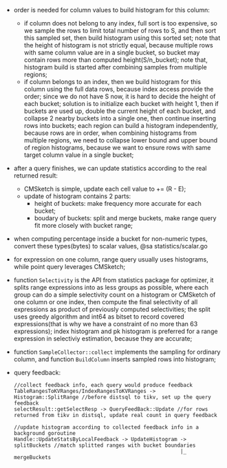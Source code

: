 * order is needed for column values to build histogram for this column:
  - if column does not belong to any index, full sort is too expensive, so we sample
    the rows to limit total number of rows to S, and then sort this sampled set, then
	build histogram using this sorted set; note that the height of histogram is not
	strictly equal, because multiple rows with same column value are in a single
	bucket, so bucket may contain rows more than computed height(S/n_bucket);
	note that, histogram build is started after combining samples from multiple regions;
  - if column belongs to an index, then we build histogram for this column using
    the full data rows, because index access provide the order; since we do not
	have S now, it is hard to decide the height of each bucket; solution is to
	initialize each bucket with height 1, then if buckets are used up, double the current
	height of each bucket, and collapse 2 nearby buckets into a single one, then continue
	inserting rows into buckets; each region can build a histogram independently, because
	rows are in order, when combining histograms from multiple regions, we need to collapse
	lower bound and upper bound of region histograms, because we want to ensure rows with
	same target column value in a single bucket;

* after a query finishes, we can update statistics according to the real returned result:
  - CMSketch is simple, update each cell value to += (R - E);
  - update of histogram contains 2 parts:
    - height of buckets: make frequency more accurate for each bucket;
	- boudary of buckets: split and merge buckets, make range query fit more closely with bucket range;

* when computing percentage inside a bucket for non-numeric types, convert these types(bytes) to scalar
  values, @sa statistics/scalar.go

* for expression on one column, range query usually uses histograms, while point query leverages CMSketch;
* function `Selectivity` is the API from statistics package for optimizer, it splits range expressions
  into as less groups as possible, where each group can do a simple selectivity count on a histogram or
  CMSketch of one column or one index, then compute the final selectivity of all expressions as product
  of previously computed selectivities; the split uses greedy algorithm and int64 as bitset to record
  covered expressions(that is why we have a constraint of no more than 63 expressions);
  index histogram and pk histogram is preferred for a range expression in selectiviy estimation, because
  they are accurate;

* function `SampleCollector::collect` implements the sampling for ordinary column, and function `BuildColumn`
  inserts sampled rows into histogram;
* query feedback:
  ```
  //collect feedback info, each query would produce feedback
  TableRangesToKVRanges/IndexRangesToKVRanges -> Histogram::SplitRange //before distsql to tikv, set up the query feedback
  selectResult::getSelectResp -> QueryFeedBack::Update //for rows returned from tikv in distsql, update real count in query feedback

  //update histogram according to collected feedback info in a background goroutine
  Handle::UpdateStatsByLocalFeedback -> UpdateHistogram -> splitBuckets //match splitted ranges with bucket boundaries
  														|_ mergeBuckets
  ```
